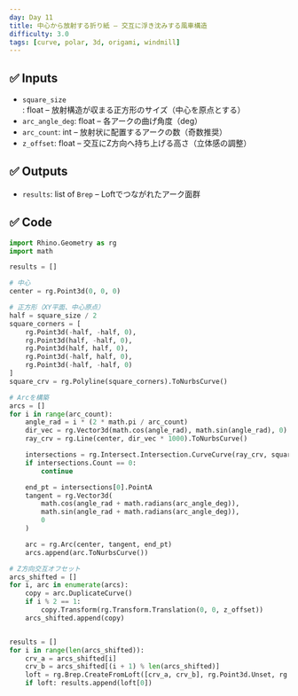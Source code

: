 ```yaml
---
day: Day 11
title: 中心から放射する折り紙 – 交互に浮き沈みする風車構造
difficulty: 3.0
tags: [curve, polar, 3d, origami, windmill]
---
```


## ✅ Inputs

- `square_size`: float – 放射構造が収まる正方形のサイズ（中心を原点とする）
- `arc_angle_deg`: float – 各アークの曲げ角度（deg）
- `arc_count`: int – 放射状に配置するアークの数（奇数推奨）
- `z_offset`: float – 交互にZ方向へ持ち上げる高さ（立体感の調整）

## ✅ Outputs

- `results`: list of `Brep` – Loftでつながれたアーク面群

## ✅ Code

```python
import Rhino.Geometry as rg
import math

results = []

# 中心
center = rg.Point3d(0, 0, 0)

# 正方形（XY平面、中心原点）
half = square_size / 2
square_corners = [
    rg.Point3d(-half, -half, 0),
    rg.Point3d(half, -half, 0),
    rg.Point3d(half, half, 0),
    rg.Point3d(-half, half, 0),
    rg.Point3d(-half, -half, 0)
]
square_crv = rg.Polyline(square_corners).ToNurbsCurve()

# Arcを構築
arcs = []
for i in range(arc_count):
    angle_rad = i * (2 * math.pi / arc_count)
    dir_vec = rg.Vector3d(math.cos(angle_rad), math.sin(angle_rad), 0)
    ray_crv = rg.Line(center, dir_vec * 1000).ToNurbsCurve()

    intersections = rg.Intersect.Intersection.CurveCurve(ray_crv, square_crv, 0.001, 0.001)
    if intersections.Count == 0:
        continue

    end_pt = intersections[0].PointA
    tangent = rg.Vector3d(
        math.cos(angle_rad + math.radians(arc_angle_deg)),
        math.sin(angle_rad + math.radians(arc_angle_deg)),
        0
    )

    arc = rg.Arc(center, tangent, end_pt)
    arcs.append(arc.ToNurbsCurve())

# Z方向交互オフセット
arcs_shifted = []
for i, arc in enumerate(arcs):
    copy = arc.DuplicateCurve()
    if i % 2 == 1:
        copy.Transform(rg.Transform.Translation(0, 0, z_offset))
    arcs_shifted.append(copy)


results = []
for i in range(len(arcs_shifted)):
    crv_a = arcs_shifted[i]
    crv_b = arcs_shifted[(i + 1) % len(arcs_shifted)]
    loft = rg.Brep.CreateFromLoft([crv_a, crv_b], rg.Point3d.Unset, rg.Point3d.Unset, rg.LoftType.Normal, False)
    if loft: results.append(loft[0])
```
